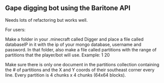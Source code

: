 <h2>Gape digging bot using the Baritone API</h2>

Needs lots of refactoring but works well.


For users:

Make a folder in your .minecraft called Digger and place a file called databaseIP in it with the ip of your mongo database, username and password. In that folder, also make a file called partitions with the range of partitions that the player/bot will use. Example: 1 20

Make sure there is only one document in the partitions collection containing the # of partitions and the X and Y coords  of their southeast corner every line. Every partition is 4 chunks x 4 chunks (64x64 blocks). 
